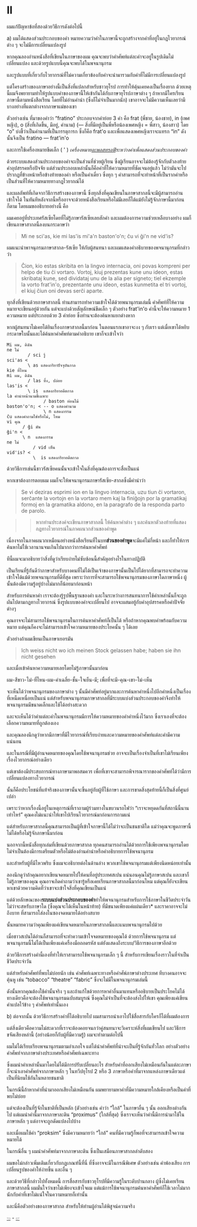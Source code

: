 # II

ผมแก้ปัญหาข้อที่สองด้วยวิธีการดังต่อไปนี้

a) ผมได้แสดงส่วนประกอบของคำ หมายความว่าคำในภาษานี้จะถูกสร้างจากคำที่อยู่ในกฎไวยากรณ์ต่าง ๆ จะไม่มีการเปลี่ยนแปลงรูป

หากคุณลองอ่านหนังสือที่เขียนในภาษาของผม คุณจะพบว่าคำศัพท์แต่ละคำจะอยู่ในรูปเดิมไม่เปลี่ยนแปลง และด้วยรูปแบบนี้คุณจะพบได้ในพจนานุกรม

และรูปแบบที่เกี่ยวกับไวยากรณ์ที่ไม่ความเกี่ยวข้องกับคำจะนำมารวมกับคำที่ไม่มีการเปลี่ยนแปลงรูป

แต่โครงสร้างของภาษาอย่างนี้เป็นสิ่งที่แปลกสำหรับชาวยุโรป การทำให้คุ้นเคยคงเป็นเรื่องยาก ด้วยเหตุนี้ผมจึงพยายามทำให้รูปแบบคำของภาษานี้ให้เข้ากันได้กับภาษายุโรปภาษาต่าง ๆ ถ้าหากมีใครเรียนภาษานี้ตามหนังสือเรียน โดยที่ไม่อ่านคำนำ (ซึ่งก็ไม่จำเป็นมากนัก) เขาอาจจะไม่มีความเห็นเลยว่ามีบางอย่างที่แตกต่างจากภาษาแม่ของเขา


ตัวอย่างเช่น ที่มาของคำว่า “fratino” ประกอบจากคำย่อย 3 คำ คือ  frat (พี่ชาย, น้องชาย), in (เพศหญิง), o (สิ่งที่เกิดขึ้น, มีอยู่, คำนาม) (— สิ่งที่มีอยู่เป็นพี่หรือน้องเพศหญิง = พี่สาว, น้องสาว) โดย “o” บ่งชี้ว่าเป็นคำนามที่เป็นกรรตุการก ซึ่งก็คือ  frat'o และเพื่อแสดงเพศหญิงเราจะแทรก “in” ดังนั้นจึงเป็น fratino — frat'in'o

และการใช้เครื่องหมายขีดเล็ก ( ' ) *เครื่องหมาย[อะพอสทรอฟี](https://th.wikipedia.org/wiki/%E0%B8%AD%E0%B8%B0%E0%B8%9E%E0%B8%AD%E0%B8%AA%E0%B8%97%E0%B8%A3%E0%B8%AD%E0%B8%9F%E0%B8%B5)ระหว่างคำเพื่อแสดงส่วนประกอบของคำ*

ด้วยระบบแสดงส่วนประกอบของคำจะเป็นส่วนที่ช่วยผู้เรียน ซึ่งผู้เรียนอาจจะไม่ต้องรู้จักกับตัวลงท้าย คำอุปสรรคหรือปัจจัย แต่ส่วนประกอบเหล่านั้นก็คือคำที่ให้ความหมายที่ชัดเจนอยู่แล้ว ไม่ว่ามันจะไปปรากฏที่ข้างหน้าหรือข้างท้ายของคำ หรือเป็นคำเดี่ยว ซึ่งทุก ๆ คำสามารถที่จะทำหน้าที่เป็นรากคำหรือเป็นส่วนที่ให้ความหมายทางกฎไวยากณ์ได้

และผลลัพท์ที่เกิดจากวิธีการสร้างของภาษานี้ ซึ่งทุกสิ่งที่คุณเขียนในภาษาสากลนี้จะมีผู้สามารถอ่านเข้าใจได้ ในทันทีหลังจากนี้หรืออาจจะด้วยหนังสือเรียนหรือไม่มีเลยก็ได้แม้ยังไม่รู้จักภาษานี้มาก่อนก็ตาม โดยผมขออธิบายอย่างนี้ คือ

ผมเคยอยู่ที่ประเทศรัสเซียโดยที่ไม่รู้ภาษารัสเซียเลยสักคำ และผมต้องการความช่วยเหลือบางอย่าง ผมก็เขียนภาษาสากลนี้ลงบนกระดาษว่า

> Mi ne sci'as, kie mi las'is mi'a'n baston'o'n; ĉu vi ĝi'n ne vid'is?

ผมแนะนำพาจนุกรมภาษาสากล-รัสเซีย ให้กับผู้สนทนา และผมแสดงคำอธิบายของพจนานุกรมที่กล่าวว่า

> Ĉion, kio estas skribita en la lingvo internacia, oni povas kompreni per helpo de tiu ĉi vortaro. Vortoj, kiuj prezentas kune unu ideon, estas skribataj kune, sed dividataj unu de la alia per signeto; tiel ekzemple la vorto frat'in'o, prezentante unu ideon, estas kunmetita el tri vortoj, el kiuj ĉiun oni devas serĉi aparte.

ทุกสิ่งที่เขียนด้วยภาษาสากลนี้ ท่านสามารถทำความเข้าใจได้ด้วยพนานุกรมเล่มนี้ คำศัพท์ที่ให้ความหมายจะเขียนอยู่ด้วยกัน แต่จะแบ่งด้วยสัญลักษณ์ขีดเล็ก ๆ ตัวอย่าง   frat'in'o  คำนี้จะให้ความหมาย  1 ความหมาย แต่ประกอบด้วย 3 คำย่อย ซึ่งท่านจะต้องค้นหาแยกต่างหาก

หากผู้สนทนาไม่เคยได้ยินเรื่องภาษาสากลนี้มาก่อน ในตอนแรกเขาอาจะงง ๆ กับเรา แต่เมื่อเขาได้หยิบกระดาษใบนั้นและได้ค้นหาคำศัพท์ตามคำอธิบาย เขาก็จะเข้าใจว่า

```
Mi ผม, ดิฉัน
ne ไม่
        / sci รู้
sci'as <
        \ as แสดงกริยาปัจจุบันกาล
kie ที่ไหน
mi ผม, ดิฉัน
      	/ las ทิ้ง, ปล่อย
las'is <
      	\ is  แสดงกริยาอดีตกาล
la คำนำหน้านามชี้เฉพาะ
              / baston ท่อนไม้
baston'o'n; < -- o แสดงคำนาม
              \ n แสดงกรรม
ĉu แสดงคำถามใช่หรือไม่, ไหม
vi คุณ
      / ĝi มัน
ĝi'n <
      \ n  แสดงกรรม
ne ไม่
          / vid เห็น
vid'is? <
          \  is แสดงกริยาอดีตกาล

```



ด้วยวิธีการเช่นนี้ชาวรัสเซียคนนั้นจะเข้าใจในสิ่งที่คุณต้องการจะสื่อเป็นแน่

หากเขาต้องการตอบผม ผมก็จะให้พจนานุกรมภาษารัสเซีย-สากลซึ่งมีคำนำว่า

> Se vi deziras esprimi ion en la lingvo internacia, uzu tiun ĉi vortaron, serĉante la vortojn en la vortaro mem kaj la finiĝojn por la gramatikaj formoj en la gramatika aldono, en la paragrafo de la responda parto de parolo.

>> หากท่านประสงค์จะเขียนภาษาสากลนี้ ให้ค้นหาคำต่าง ๆ และค้นหาตัวลงท้ายที่แสดงกฎทางไวยากรณ์ในภาคผนวกส่วนของคำพูด

เนื่องจากในภาคผนวกเหมือนอย่างหนังสือเรียนที่ในบท**ส่วนของคำพูด**จะมีแค่ไม่กี่หน้า และก็ทำให้การค้นหาไม่ใช้เวลานานจนเกินไปมากกว่าการค้นหาคำศัพท์

ทีนี้ผมจะมาอธิบายว่าสิ่งที่ดูว่าเรียบง่ายไม่ซับซ้อนนี้สำคัญอย่างไรในทางปฏิบัติ

เป็นเรียนที่รู้กันดีว่าภาษาสำหรับบางคนที่ไม่ได้เป็นเจ้าของภาษานั้นเป็นไปได้ยากที่สามารถจะทำความเข้าใจได้แม้ด้วยพจนานุกรมที่ดีที่สุด เพราะว่าการที่จะสามารถใช้พจนานุกรมของภาษาใดภาษาหนึ่ง ผู้นั้นต้องมีความรู้อยู่บ้างไม่มากก็น้อยมาก่อนหน้า

สำหรับการค้นหาคำ เราจะต้องรู้รูปพื้นฐานของคำ และในระหว่างการสนทนาการใช้คำเหล่านั้นก็จะถูกผันไปตามกฎทางไวยากรณ์ ซึ่งรูปแบบของคำจะเปลี่ยนไป อาจจะผสมอยู้กับคำอุปสรรคหรือคำปัจจัยต่างๆ

คุณอาจจะไม่สามารถใช้พจนานุกรมในการค้นหาคำศัพท์ก็เป็นได้ หรือถ้าหากคุณพบคำพร้อมกับความหมาย แต่คุณก็คงจะไม่สามารถเข้าใจความหมายของประโยคนั้น ๆ ได้เลย

ตัวอย่างถ้าผมเขียนเป็นภาษาเยอรมัน

> Ich weiss nicht wo ich meinen Stock gelassen habe; haben sie ihn nicht gesehen

และเมื่อเข้าค้นหาความหมายเลยโดยไม่รู้ภาษานั้นมาก่อน

ผม-สีขาว-ไม่-ที่ไหน-ผม-ค่าเฉลี่ย-ชั้น-ใจเย็น-มี; เพื่อที่จะมี-คุณ-เขา-ไม่-เห็น

จะเห็นได้ว่าพจนานุกรมของภาษาต่าง ๆ นั้นมีคำศัพท์อยู่มากและการค้นหาคำหนึ่งไปอีกคำหนึ่งเป็นเรื่องที่เหน็ดเหนื่อยเป็นแน่  แต่สำหรับพจนานุกรมภาษาสากลที่มีระบบแบ่งส่วนประกอบของคำจึงทำให้พจนานุกรมมีขนาดเล็กและใช้ได้อย่างสะดวก

และจะเห็นได้ว่าคำแต่ละคำในพจนานุกรมมีการให้ความหมายของคำคำหนึ่งไว้มาก ซึ่งเราเองที่จะต้องเลือกความหมายที่ถูกต้องเอง

และคุณลองนึกดูว่าหากมีภาษาที่มีไวยากรณ์ที่เรียบง่ายและความหมายของคำศัพท์แต่ละคำมีความแน่นอน

และในกรณีที่มีผู้อ่านจดหมายของคุณโดยใช้พจนานุกรมช่วย อาจจะเป็นเรื่องจำเป็นที่เขาไม่เรียนเพียงเรื่องไวยากรณ์อย่างเดียว

แต่เขาต้องมีประสบการณ์ทางภาษามาพอสมควร เพื่อที่เขาจะสามารถพิจารณารากของคำศัพท์ได้ว่ามีการเปลี่ยนแปลงทางไวยากรณ์

นั้นก็คือประโยชน์ที่แท้จริงของภาษานั้นจะขึ้นอยู่กับผู้ที่ใช้ภาษา และการขาดสิ่งสุดท้ายนี้ก็เป็นสิ่งที่ศูนย์เปล่า

เพราะว่าหากเรื่องนี้อยู่ในเหตุการณ์ที่เราถามผู้ร่วมทางในขบวนรถไฟว่า “เราจะหยุดดกันที่สถานีนี้นานเท่าไหร่” คุณคงไม่แนะนำให้เขาไปเรียนไวยากรณ์มาก่อนการถามแน่

แต่สำหรับภาษาสากลนี้คุณสามารถเป็นผู้ที่เข้าใจภาษานี้ได้ไม่ว่าจะเป็นชนชาติใด แม่ว่าคุณจะพูดภาษานี้ไม่ได้หรือไม่รู้จักภาษานี้มาก่อน

นอกจากนี้หนังสื่อทุกเล่มที่เขียนด้วยภาษาสากล ทุกคนสามารถอ่านได้ด้วยการใช้เพียงพจนานุกรมโดยไม่จำเป็นต้องมีการเตรียมตัวหรือไม่ต้องอ่านคำนำหรือคำอธิบายการใช้พจนานุกรม

และสำหรับผู้ที่มีไหวพริบ  ซึ่งผมจะอธิบายต่อในด้านล่าง พวกเขาใช้พจนานุกรมแต่เพียงนิดหน่อยเท่านั้น

ลองนึกดูว่าถ้าคุณอยากเขียนจดหมายไปให้คนที่อยู่ประเทศสเปน แน่นอนคุณไม่รู้ภาษาสเปน และเขาก็ไม่รู้ภาษาของคุณ คุณอาจเกิดคำถามว่าเขารู้หรือเคยเรียนภาษาสากลนี้มาก่อนไหม แต่คุณก็ยังจะเขียนหาเขาด้วยความคิดที่ว่าเขาจะเข้าใจสิ่งที่คุณเขียนเป็นแน่

แต่ด้วยลักษณะของ**ระบบแบ่งส่วนประกอบของคำ**ทำให้พจนานุกรมสำหรับการใช้ภาษาในชีวิตประจำวันไม่ว่าจะสหรับภาษาใด (ซึ่งคุณจะได้เห็นในหน้าท้าย) ที่มีขนาดเพียงแค่แผ่นเดียว* และราคาอาจจะไม่ถึงบาท ที่สามารถใส่ลงในซองจดหมายได้อย่างสบาย

นั้นหมายความว่าคุณเพียงแค่เขียนจดหมายในภาษาสากลนี้และแนบพจนานุกรมไปด้วย

เมื่อชาวสเปนได้อ่านก็สามารถที่จะทำความเข้าใจจดหมายของคุณได้ ด้วยการใช้พจนานุกรม แต่พจนานุกรมนี้ไม่ได้เป็นเพียงแค่เครื่องมือถอดรหัส แต่ยังแสดงถึงระบบ/วิธีการของภาษาอีกด้วย

ด้วยวิธีการสร้างคำนี้เองที่ทำให้เราสามารถใช้พจนานุกรมเล็ก ๆ นี้ สำหรับการเขียนเรื่องราวในที่จำเป็นชีวิตประจำวัน

แต่สำหรับคำศัพท์ที่พบไม่บ่อยนัก เช่น คำศัพท์เฉพาะทางหรือคำศัพ์ภาษาต่างประเทศ ทีบางคนอาจจะคุ้นหู เช่น “tobacco”  “theatre” “fabric” ซึ่งจะไม่มีในพจนานุกรมเล่มนี้

ดังนั้นหากคุณต้องใช้คำนั้นจริง ๆ และถ้าแก้ไขด้วยการหาคำอื่นมาแทนหรืออธิบายเป็นประโยคไม่ได้ ทางเดียวคือจะต้องใช้พจนานุกรมฉบับสมบูรณ์ ซึ่งคุณไม่จำเป็นที่จะต้องส่งไปให้เขา คุณเพียงแค่เขียนคำแปลไว้ข้าง ๆ คำศัพท์เท่านั้นเอง

b) ต่อจากนั้น ด้วยวิธีการสร้างคำที่ได้อธิบายไป ผมสามารถนำเอาไปใช้สื่อสารกับใครก็ได้ที่ผมต้องการ

แต่สิ่งเดียวคือความไม่สะดวกที่เราจะต้องคอยจนกว่าคู่สนทนาจะวิเคราะห์สิ่งที่ผมเขียนไป และวิธีการขจัดเสียงหล่านี้ (อย่างน้อยก็กับผู้ที่มีความรู้) ผมจะทำตามต่อไปนี้

ผมไม่ได้เรียบเรียงพจนานุกรมตามอำเภอใจ แต่ได้นำคำศัพท์ที่น่าจะเป็นที่รู้จักกันทั่วโลก อย่างตัวอย่างคำศัพท์จากภาษาต่างประเทศหรือคำศัพท์เฉพาะทาง

ซึ่งผมนำคำเหล่านั้นมาโดยไม่ได้มีการปรับเปลี่ยนอะไร สำหรับคำที่ออกเสียงไม่เหมือนกันในแต่ละภาษา ก็จะนำเอาคำศัพท์จากภาษาหลัก ๆ ในทวีปยุโรป 2 หรือ 3 ภาษาหรือคำที่มาจากแหล่งภาษาเดียวแต่เป็นที่นิยมใช้กันในหลายชนชาติ

ในกรณีนี้ถ้าหากคำที่นำมาออกเสียงไม่เหมือนกัน ผมพยายามหาคำที่มีความหมายใกล้เคียงหรือเป็นคำที่พบไม่บ่อย

แต่จะต้องเป็นที่รู้จักในชาติที่เป็นหลัก (ตัวอย่างเช่น คำว่า “ใกล้” ในภาษาอื่น ๆ นั้น ออกเสียงต่างกันไป แต่ผมนำคำนี้มาจากภาษาละติน “proximus” (ใกล้ที่สุด) ซึ่งเราจะเห็นว่าคำนี้มีการนำมาใช้ในภาษาหลัก ๆ แต่อาจจะถูกดัดแปลงไปบ้าง

และเมื่อผมใช้คำ “proksim” ซึ่งมีความหมายว่า “ใกล้” คนที่มีความรู้ก็พอที่จะสามารถเข้าใจความหมายได้

ในกรณีอื่น ๆ ผมนำคำศัพท์มาจากภาษาละติน ซึ่งเป็นเสมือนภาษาสากลลำดับสอง

ผมขอไม่กล่าวเพิ่มเติมเกี่ยวกับกฎเกณฑ์นี้ที่นี่ ที่ซึ่งอาจจะมีในกรณีพิเศษ ตัวอย่างเช่น คำพ้องเสียง การเปลี่ยนรูปของคำให้ง่ายขึ้น และอื่น ๆ

และด้วยวิธีที่กล่าวไปทั้งหมดนี้ การสื่อสารกับชาวยุโรปที่มีความรู้ในระดับปานกลาง ผู้ซึ่งไม่เคยเรียนภาษาสากลนี้ ผมมั่นใจว่าเขาไม่เพียงจะเข้าใจผม แต่แม้การใช้พจนานุกรมค้นหาคำศัพท์ก็ใช้เวลาไม่มากนักกับคำที่เขาไม่แน่ใจในความหมายก็เท่านั้น

และนี่คือตัวอย่างของภาษาสากล สำหรับให้ท่านผู้อ่านได้พิสูจน์ความจริง

[🖘](./4.md) - [🖙](./6.md)
